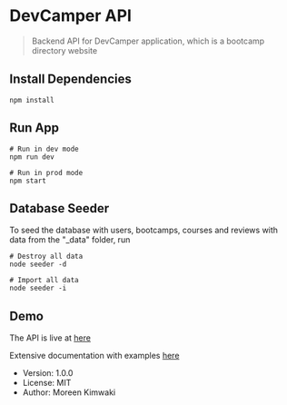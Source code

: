 # DevCamper API

> Backend API for DevCamper application, which is a bootcamp directory website

## Install Dependencies

```
npm install
```

## Run App

```
# Run in dev mode
npm run dev

# Run in prod mode
npm start
```

## Database Seeder

To seed the database with users, bootcamps, courses and reviews with data from the "\_data" folder, run

```
# Destroy all data
node seeder -d

# Import all data
node seeder -i
```

## Demo

The API is live at [here](devcamper-nodejs.herokuapp.com/)

Extensive documentation with examples [here](https://documenter.getpostman.com/view/12204752/TVRg7UvC)

- Version: 1.0.0
- License: MIT
- Author: Moreen Kimwaki
